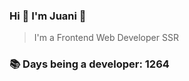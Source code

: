 ### Hi 👋 I&#39;m Juani 🦁

> I&#39;m a Frontend Web Developer SSR

### 📚 Days being a developer: 1264
